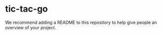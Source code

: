 tic-tac-go
==========

We recommend adding a README to this repository to help give people an overview of your project.

